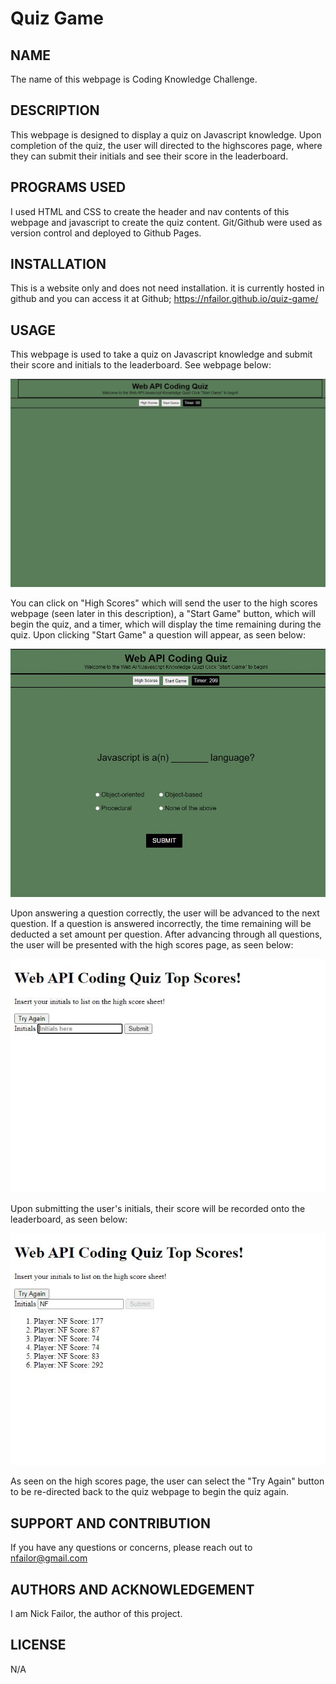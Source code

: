 # Quiz Game

## NAME
The name of this webpage is Coding Knowledge Challenge.

## DESCRIPTION
This webpage is designed to display a quiz on Javascript knowledge. Upon completion of the quiz, the user will directed to the highscores page, where they can submit their initials and see their score in the leaderboard. 

## PROGRAMS USED
I used HTML and CSS to create the header and nav contents of this webpage and javascript to create the quiz content. Git/Github were used as version control and deployed to Github Pages.

## INSTALLATION
This is a website only and does not need installation. it is currently hosted in github and you can access it at Github; https://nfailor.github.io/quiz-game/

## USAGE
This webpage is used to take a quiz on Javascript knowledge and submit their score and initials to the leaderboard. See webpage below:

![alt text](assets/images/index.JPG)

You can click on "High Scores" which will send the user to the high scores webpage (seen later in this description), a "Start Game" button, which will begin the quiz, and a timer, which will display the time remaining during the quiz. Upon clicking "Start Game" a question will appear, as seen below:

![alt text](assets/images/q1.JPG)

Upon answering a question correctly, the user will be advanced to the next question. If a question is answered incorrectly, the time remaining will be deducted a set amount per question. After advancing through all questions, the user will be presented with the high scores page, as seen below:

![alt text](assets/images/hs.JPG)

Upon submitting the user's initials, their score will be recorded onto the leaderboard, as seen below:

![alt text](assets/images/lb.JPG)

As seen on the high scores page, the user can select the "Try Again" button to be re-directed back to the quiz webpage to begin the quiz again.

## SUPPORT AND CONTRIBUTION
If you have any questions or concerns, please reach out to nfailor@gmail.com

## AUTHORS AND ACKNOWLEDGEMENT
I am Nick Failor, the author of this project.

## LICENSE
N/A